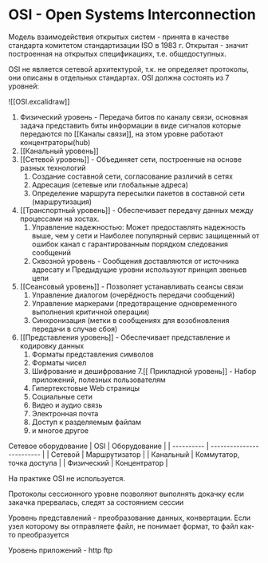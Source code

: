# OSI - Open Systems Interconnection
Модель взаимодействия открытых систем - принята в качестве стандарта комитетом стандартизации ISO в 1983 г. Открытая - значит построенная на открытых спецификациях, т.е. общедоступных.

OSI не является сетевой архитектурой, т.к. не определяет протоколы, они описаны в отдельных стандартах. OSI должна состоять из 7 уровней:

![[OSI.excalidraw]]

1. Физический уровень - Передача битов по каналу связи, основная задача представить биты информации в виде сигналов которые передаются по [[Каналы связи]], на этом уровне работают концентраторы(hub)
2. [[Канальный уровень]] 
3. [[Сетевой уровень]] - Объединяет сети, построенные на основе разных технологий
	1. Создание составной сети, согласование различий в сетях
	2. Адресация (сетевые или глобальные адреса)
	3. Определение маршрута пересылки пакетов в составной сети (маршрутизация)
4. [[Транспортный уровень]] - Обеспечивает передачу данных между процессами на хостах.
	1. Управление надежностью: Может предоставлять надежность выше, чем у сети и Наиболее популярный сервис защищенный от ошибок канал с гарантированным порядком следования сообщений
	2. Сквозной уровень - Сообщения доставляются от источника адресату и Предыдущие уровни используют принцип звеньев цепи
5. [[Сеансовый уровень]] - Позволяет устанавливать сеансы связи
	1. Управление диалогом (очерёдность передачи сообщений)
	2. Управление маркерами (предотвращение одновременного выполнения критичной операции)
	3. Синхронизация (метки в сообщениях для возобновления передачи в случае сбоя)
6. [[Представления уровень]] - Обеспечивает представление и кодировку данных
	1. Форматы представления символов
	2. Форматы чисел
	3. Шифрование и дешифрование
7.[[ Прикладной уровень]] - Набор приложений, полезных пользователям
	1. Гипертекстовые Web страницы
	2. Социальные сети
	3. Видео и аудио связь
	4. Электронная почта
	5. Доступ к разделяемым файлам
	6. и многое другое

Сетевое оборудование
| OSI        | Оборудование              |
| ---------- | ------------------------- |
| Сетевой    | Маршрутизатор             |
| Канальный  | Коммутатор, точка доступа |
| Физический | Концентратор               |

На практике OSI не используется.

Протоколы сессионного уровне позволяют выполнять докачку если закачка прервалась, следят за состоянием сессии

Уровень представлений - преобразование данных, конвертации. Если узел которому вы отправляете файл, не понимает формат, то файл как-то преобразуется

Уровень приложений - http ftp